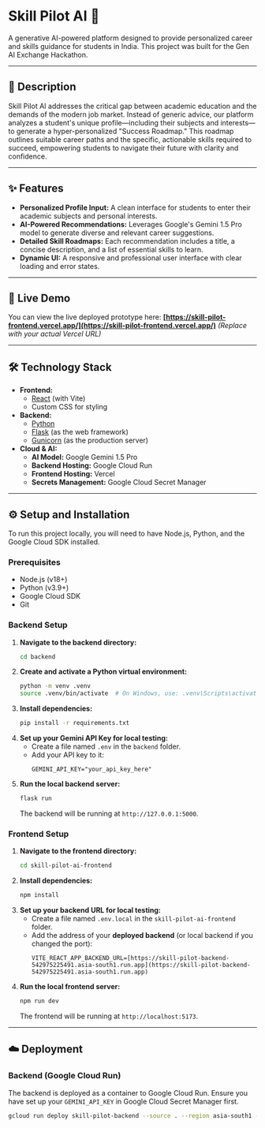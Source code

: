 # Skill Pilot AI 🚀

A generative AI-powered platform designed to provide personalized career and skills guidance for students in India. This project was built for the Gen AI Exchange Hackathon.

---
## 📜 Description

Skill Pilot AI addresses the critical gap between academic education and the demands of the modern job market. Instead of generic advice, our platform analyzes a student's unique profile—including their subjects and interests—to generate a hyper-personalized "Success Roadmap." This roadmap outlines suitable career paths and the specific, actionable skills required to succeed, empowering students to navigate their future with clarity and confidence.

---
## ✨ Features

-   **Personalized Profile Input:** A clean interface for students to enter their academic subjects and personal interests.
-   **AI-Powered Recommendations:** Leverages Google's Gemini 1.5 Pro model to generate diverse and relevant career suggestions.
-   **Detailed Skill Roadmaps:** Each recommendation includes a title, a concise description, and a list of essential skills to learn.
-   **Dynamic UI:** A responsive and professional user interface with clear loading and error states.

---
## 🚀 Live Demo

You can view the live deployed prototype here:
**[https://skill-pilot-frontend.vercel.app/](https://skill-pilot-frontend.vercel.app/)** *(Replace with your actual Vercel URL)*

---
## 🛠️ Technology Stack

* **Frontend:**
    * [React](https://reactjs.org/) (with Vite)
    * Custom CSS for styling
* **Backend:**
    * [Python](https://www.python.org/)
    * [Flask](https://flask.palletsprojects.com/) (as the web framework)
    * [Gunicorn](https://gunicorn.org/) (as the production server)
* **Cloud & AI:**
    * **AI Model:** Google Gemini 1.5 Pro
    * **Backend Hosting:** Google Cloud Run
    * **Frontend Hosting:** Vercel
    * **Secrets Management:** Google Cloud Secret Manager

---
## ⚙️ Setup and Installation

To run this project locally, you will need to have Node.js, Python, and the Google Cloud SDK installed.

### Prerequisites

* Node.js (v18+)
* Python (v3.9+)
* Google Cloud SDK
* Git

### Backend Setup

1.  **Navigate to the backend directory:**
    ```bash
    cd backend
    ```
2.  **Create and activate a Python virtual environment:**
    ```bash
    python -m venv .venv
    source .venv/bin/activate  # On Windows, use: .venv\Scripts\activate
    ```
3.  **Install dependencies:**
    ```bash
    pip install -r requirements.txt
    ```
4.  **Set up your Gemini API Key for local testing:**
    * Create a file named `.env` in the `backend` folder.
    * Add your API key to it:
        ```
        GEMINI_API_KEY="your_api_key_here"
        ```
5.  **Run the local backend server:**
    ```bash
    flask run
    ```
    The backend will be running at `http://127.0.0.1:5000`.

### Frontend Setup

1.  **Navigate to the frontend directory:**
    ```bash
    cd skill-pilot-ai-frontend
    ```
2.  **Install dependencies:**
    ```bash
    npm install
    ```
3.  **Set up your backend URL for local testing:**
    * Create a file named `.env.local` in the `skill-pilot-ai-frontend` folder.
    * Add the address of your **deployed backend** (or local backend if you changed the port):
        ```
        VITE_REACT_APP_BACKEND_URL=[https://skill-pilot-backend-542975225491.asia-south1.run.app](https://skill-pilot-backend-542975225491.asia-south1.run.app)
        ```
4.  **Run the local frontend server:**
    ```bash
    npm run dev
    ```
    The frontend will be running at `http://localhost:5173`.

---
## ☁️ Deployment

### Backend (Google Cloud Run)

The backend is deployed as a container to Google Cloud Run. Ensure you have set up your `GEMINI_API_KEY` in Google Cloud Secret Manager first.
```bash
gcloud run deploy skill-pilot-backend --source . --region asia-south1 --allow-unauthenticated --update-secrets=GEMINI_API_KEY=GEMINI_API_KEY:latest